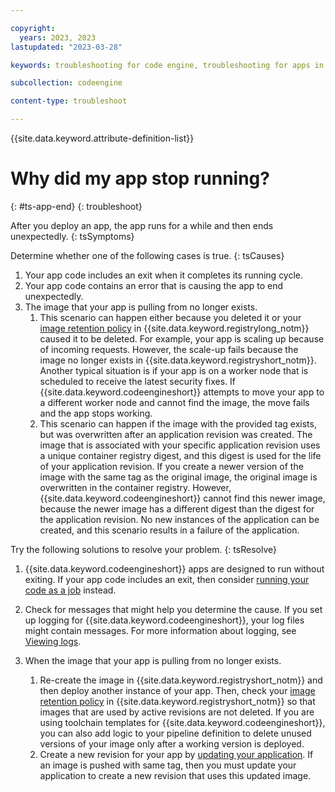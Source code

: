 ```yaml
---

copyright:
  years: 2023, 2023
lastupdated: "2023-03-28"

keywords: troubleshooting for code engine, troubleshooting for apps in code engine, tips for apps in code engine, logs for apps in code engine, apps

subcollection: codeengine

content-type: troubleshoot

---
```


{{site.data.keyword.attribute-definition-list}}

# Why did my app stop running?  
{: #ts-app-end}
{: troubleshoot}

After you deploy an app, the app runs for a while and then ends unexpectedly.
{: tsSymptoms}

Determine whether one of the following cases is true. 
{: tsCauses}


1. Your app code includes an exit when it completes its running cycle.
2. Your app code contains an error that is causing the app to end unexpectedly.
3. The image that your app is pulling from no longer exists.
    1. This scenario can happen either because you deleted it or your [image retention policy](/docs/Registry?topic=Registry-registry_retention) in {{site.data.keyword.registrylong_notm}} caused it to be deleted. For example, your app is scaling up because of incoming requests. However, the scale-up fails because the image no longer exists in {{site.data.keyword.registryshort_notm}}. Another typical situation is if your app is on a worker node that is scheduled to receive the latest security fixes. If {{site.data.keyword.codeengineshort}} attempts to move your app to a different worker node and cannot find the image, the move fails and the app stops working.
    2. This scenario can happen if the image with the provided tag exists, but was overwritten after an application revision was created. The image that is associated with your specific application revision uses a unique container registry digest, and this digest is used for the life of your application revision. If you create a newer version of the image with the same tag as the original image, the original image is overwritten in the container registry. However, {{site.data.keyword.codeengineshort}} cannot find this newer image, because the newer image has a different digest than the digest for the application revision. No new instances of the application can be created, and this scenario results in a failure of the application.
  

Try the following solutions to resolve your problem.
{: tsResolve}


1. {{site.data.keyword.codeengineshort}} apps are designed to run without exiting. If your app code includes an exit, then consider [running your code as a job](/docs/codeengine?topic=codeengine-job-plan) instead.

2. Check for messages that might help you determine the cause. If you set up logging for {{site.data.keyword.codeengineshort}}, your log files might contain messages. For more information about logging, see [Viewing logs](/docs/codeengine?topic=codeengine-view-logs).
  
  
3. When the image that your app is pulling from no longer exists.
    1. Re-create the image in {{site.data.keyword.registryshort_notm}} and then deploy another instance of your app. Then, check your [image retention policy](/docs/Registry?topic=Registry-registry_retention) in {{site.data.keyword.registryshort_notm}} so that images that are used by active revisions are not deleted. If you are using toolchain templates for {{site.data.keyword.codeengineshort}}, you can also add logic to your pipeline definition to delete unused versions of your image only after a working version is deployed.
    2. Create a new revision for your app by [updating your application](/docs/codeengine?topic=codeengine-update-app). If an image is pushed with same tag, then you must update your application to create a new revision that uses this updated image.
  


